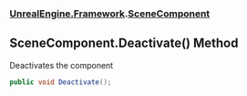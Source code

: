 ### [UnrealEngine.Framework](./UnrealEngine-Framework.md 'UnrealEngine.Framework').[SceneComponent](./UnrealEngine-Framework-SceneComponent.md 'UnrealEngine.Framework.SceneComponent')
## SceneComponent.Deactivate() Method
Deactivates the component  
```csharp
public void Deactivate();
```
